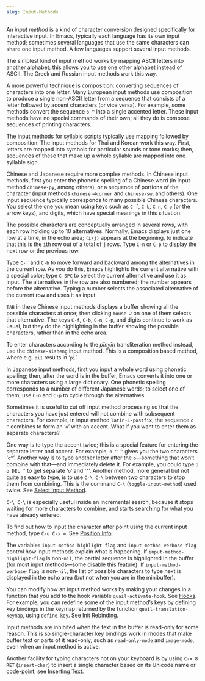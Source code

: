 ```yaml
---
slug: Input-Methods
---
```


An *input method* is a kind of character conversion designed specifically for interactive input. In Emacs, typically each language has its own input method; sometimes several languages that use the same characters can share one input method. A few languages support several input methods.

The simplest kind of input method works by mapping ASCII letters into another alphabet; this allows you to use one other alphabet instead of ASCII. The Greek and Russian input methods work this way.

A more powerful technique is composition: converting sequences of characters into one letter. Many European input methods use composition to produce a single non-ASCII letter from a sequence that consists of a letter followed by accent characters (or vice versa). For example, some methods convert the sequence `o ^` into a single accented letter. These input methods have no special commands of their own; all they do is compose sequences of printing characters.

The input methods for syllabic scripts typically use mapping followed by composition. The input methods for Thai and Korean work this way. First, letters are mapped into symbols for particular sounds or tone marks; then, sequences of these that make up a whole syllable are mapped into one syllable sign.

Chinese and Japanese require more complex methods. In Chinese input methods, first you enter the phonetic spelling of a Chinese word (in input method `chinese-py`, among others), or a sequence of portions of the character (input methods `chinese-4corner` and `chinese-sw`, and others). One input sequence typically corresponds to many possible Chinese characters. You select the one you mean using keys such as `C-f`, `C-b`, `C-n`, `C-p` (or the arrow keys), and digits, which have special meanings in this situation.

The possible characters are conceptually arranged in several rows, with each row holding up to 10 alternatives. Normally, Emacs displays just one row at a time, in the echo area; `(i/j)` appears at the beginning, to indicate that this is the `i`th row out of a total of `j` rows. Type `C-n` or `C-p` to display the next row or the previous row.

Type `C-f` and `C-b` to move forward and backward among the alternatives in the current row. As you do this, Emacs highlights the current alternative with a special color; type `C-SPC` to select the current alternative and use it as input. The alternatives in the row are also numbered; the number appears before the alternative. Typing a number selects the associated alternative of the current row and uses it as input.

`TAB` in these Chinese input methods displays a buffer showing all the possible characters at once; then clicking `mouse-2` on one of them selects that alternative. The keys `C-f`, `C-b`, `C-n`, `C-p`, and digits continue to work as usual, but they do the highlighting in the buffer showing the possible characters, rather than in the echo area.

To enter characters according to the *pīnyīn* transliteration method instead, use the `chinese-sisheng` input method. This is a composition based method, where e.g. `pi1` results in ‘`pī`’.

In Japanese input methods, first you input a whole word using phonetic spelling; then, after the word is in the buffer, Emacs converts it into one or more characters using a large dictionary. One phonetic spelling corresponds to a number of different Japanese words; to select one of them, use `C-n` and `C-p` to cycle through the alternatives.

Sometimes it is useful to cut off input method processing so that the characters you have just entered will not combine with subsequent characters. For example, in input method `latin-1-postfix`, the sequence `o ^` combines to form an ‘`o`’ with an accent. What if you want to enter them as separate characters?

One way is to type the accent twice; this is a special feature for entering the separate letter and accent. For example, `o ^ ^` gives you the two characters ‘`o^`’. Another way is to type another letter after the `o`—something that won’t combine with that—and immediately delete it. For example, you could type `o o DEL ^` to get separate ‘`o`’ and ‘`^`’. Another method, more general but not quite as easy to type, is to use `C-\ C-\` between two characters to stop them from combining. This is the command `C-\` (`toggle-input-method`) used twice. See [Select Input Method](/docs/emacs/Select-Input-Method).

`C-\ C-\` is especially useful inside an incremental search, because it stops waiting for more characters to combine, and starts searching for what you have already entered.

To find out how to input the character after point using the current input method, type `C-u C-x =`. See [Position Info](/docs/emacs/Position-Info).

The variables `input-method-highlight-flag` and `input-method-verbose-flag` control how input methods explain what is happening. If `input-method-highlight-flag` is non-`nil`, the partial sequence is highlighted in the buffer (for most input methods—some disable this feature). If `input-method-verbose-flag` is non-`nil`, the list of possible characters to type next is displayed in the echo area (but not when you are in the minibuffer).

You can modify how an input method works by making your changes in a function that you add to the hook variable `quail-activate-hook`. See [Hooks](/docs/emacs/Hooks). For example, you can redefine some of the input method’s keys by defining key bindings in the keymap returned by the function `quail-translation-keymap`, using `define-key`. See [Init Rebinding](/docs/emacs/Init-Rebinding).

Input methods are inhibited when the text in the buffer is read-only for some reason. This is so single-character key bindings work in modes that make buffer text or parts of it read-only, such as `read-only-mode` and `image-mode`, even when an input method is active.

Another facility for typing characters not on your keyboard is by using `C-x 8 RET` (`insert-char`) to insert a single character based on its Unicode name or code-point; see [Inserting Text](/docs/emacs/Inserting-Text).
